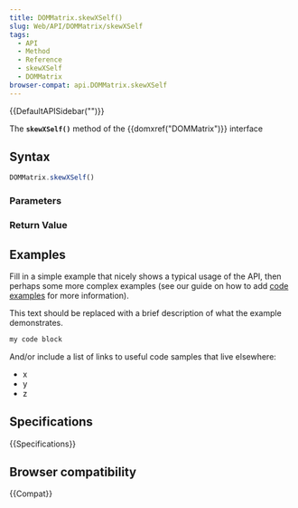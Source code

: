 ```yaml
---
title: DOMMatrix.skewXSelf()
slug: Web/API/DOMMatrix/skewXSelf
tags:
  - API
  - Method
  - Reference
  - skewXSelf
  - DOMMatrix
browser-compat: api.DOMMatrix.skewXSelf
---
```

{{DefaultAPISidebar("")}}

The **`skewXSelf()`** method of the {{domxref("DOMMatrix")}} interface 

## Syntax

```js
DOMMatrix.skewXSelf()
```

### Parameters



### Return Value



## Examples

Fill in a simple example that nicely shows a typical usage of the API, then perhaps some more complex examples (see our guide on how to add [code examples](/en-US/docs/MDN/Contribute/Structures/Code_examples) for more information).

This text should be replaced with a brief description of what the example demonstrates.

```js
my code block
```

And/or include a list of links to useful code samples that live elsewhere:

*   x
*   y
*   z

## Specifications

{{Specifications}}

## Browser compatibility

{{Compat}}

